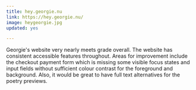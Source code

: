 ```yaml
---
title: hey.georgie.nu
link: https://hey.georgie.nu/
image: heygeorgie.jpg
updated: yes

---
```


Georgie's website very nearly meets grade overall. The website has consistent accessible features throughout. Areas for improvement include the checkout payment form which is missing some visible focus states and input fields without sufficient colour contrast for the foreground and background. Also, it would be great to have full text alternatives for the poetry previews.
